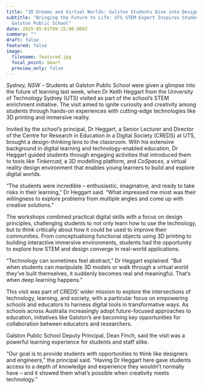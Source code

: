 ```yaml
---
title: "3D Dreams and Virtual Worlds: Galston Students Dive into Design with UTS"
subtitle: "Bringing the Future to Life: UTS STEM Expert Inspires Students at
  Galston Public School"
date: 2025-05-01T09:15:00.000Z
summary: ""
draft: false
featured: false
image:
  filename: featured.jpg
  focal_point: Smart
  preview_only: false
---
```

*Sydney, NSW –* Students at Galston Public School were given a glimpse into the future of learning last week, when Dr Keith Heggart from the University of Technology Sydney (UTS) visited as part of the school’s STEM enrichment initiative. The visit aimed to ignite curiosity and creativity among students through hands-on experiences with cutting-edge technologies like 3D printing and immersive reality.

Invited by the school’s principal, Dr Heggart, a Senior Lecturer and Director of the Centre for Research in Education in a Digital Society (CREDS) at UTS, brought a design-thinking lens to the classroom. With his extensive background in digital learning and technology-enabled education, Dr Heggart guided students through engaging activities that introduced them to tools like *Tinkercad*, a 3D modelling platform, and *CoSpaces*, a virtual reality design environment that enables young learners to build and explore digital worlds.

“The students were incredible – enthusiastic, imaginative, and ready to take risks in their learning,” Dr Heggart said. “What impressed me most was their willingness to explore problems from multiple angles and come up with creative solutions.”

The workshops combined practical digital skills with a focus on design principles, challenging students to not only learn how to use the technology, but to think critically about how it could be used to improve their communities. From conceptualising functional objects using 3D printing to building interactive immersive environments, students had the opportunity to explore how STEM and design converge in real-world applications.

“Technology can sometimes feel abstract,” Dr Heggart explained. “But when students can manipulate 3D models or walk through a virtual world they’ve built themselves, it suddenly becomes real and meaningful. That’s when deep learning happens.”

This visit was part of CREDS’ wider mission to explore the intersections of technology, learning, and society, with a particular focus on empowering schools and educators to harness digital tools in transformative ways. As schools across Australia increasingly adopt future-focused approaches to education, initiatives like Galston’s are becoming key opportunities for collaboration between educators and researchers.

Galston Public School Deputy Principal, Dean Finch, said the visit was a powerful learning experience for students and staff alike.

“Our goal is to provide students with opportunities to think like designers and engineers,” the principal said. “Having Dr Heggart here gave students access to a depth of knowledge and experience they wouldn’t normally have – and it showed them what’s possible when creativity meets technology.”
